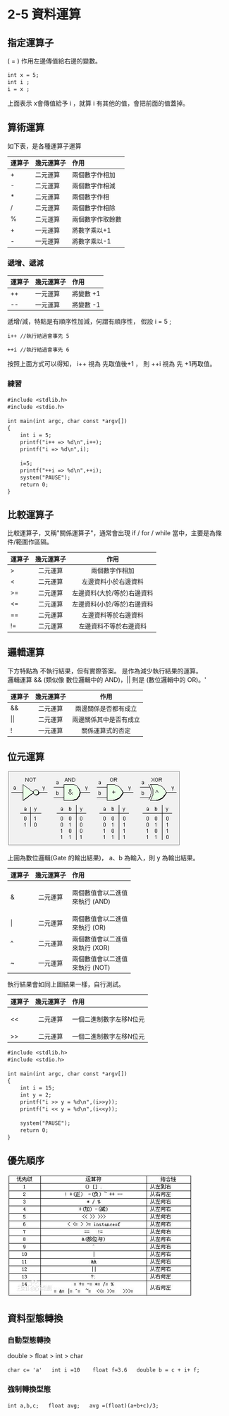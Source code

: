 # 2-5 資料運算

## 指定運算子

\( = \) 作用左邊傳值給右邊的變數。

```text
int x = 5;
int i ;
i = x ;
```

上面表示 x會傳值給予 i ，就算 i 有其他的值，會把前面的值蓋掉。 

## 算術運算

如下表，是各種運算子運算

| 運算子 | 幾元運算子 | 作用 |
| :--- | :--- | :--- |
| + | 二元運算 | 兩個數字作相加 |
| - | 二元運算 | 兩個數字作相減 |
| \* | 二元運算 | 兩個數字作相 |
| / | 二元運算 | 兩個數字作相除 |
| % | 二元運算 | 兩個數字作取餘數 |
| + | 一元運算 | 將數字乘以+1 |
| - | 一元運算 | 將數字乘以-1 |

### 遞增、遞減

| 運算子 | 幾元運算子 | 作用 |
| :--- | :--- | :--- |
| ++ | 一元運算 | 將變數 +1 |
| -- | 一元運算 | 將變數  -1 |

遞增/減，特點是有順序性加減，何謂有順序性， 假設 i = 5 ;  
  
 `i++ //執行結過會事先 5`

  `++i //執行結過會事先 6`

按照上面方式可以得知， i++ 視為 先取值後+1 ， 則 ++i 視為 先 +1再取值。

### 練習

```text
#include <stdlib.h>
#include <stdio.h>

int main(int argc, char const *argv[])
{
    int i = 5;
    printf("i++ => %d\n",i++);    
    printf("i => %d\n",i);    
    
    i=5;
    printf("++i => %d\n",++i);    
    system("PAUSE");
    return 0;
}
```

## 比較運算子

比較運算子，又稱"關係運算子"，通常會出現 if / for / while 當中，主要是為條件/範圍作區隔。

| 運算子 | 幾元運算子 | 作用 |
| :--- | :---: | :---: |
| &gt; | 二元運算 | 兩個數字作相加 |
| &lt; | 二元運算 | 左邊資料小於右邊資料 |
| &gt;= | 二元運算 | 左邊資料\(大於/等於\)右邊資料 |
| &lt;= | 二元運算 | 左邊資料\(小於/等於\)右邊資料 |
| == | 二元運算 | 左邊資料等於右邊資料 |
| != | 二元運算 | 左邊資料不等於右邊資料 |

## 邏輯運算

下方特點為 不執行結果，但有實際答案。 是作為減少執行結果的運算。   
邏輯運算 && \(類似像 數位邏輯中的 AND\)，\|\| 則是 \(數位邏輯中的 OR\)。' 

| 運算子 | 幾元運算子 | 作用 |
| :--- | :---: | :---: |
| && | 二元運算 | 兩邊關係是否都有成立 |
| \|\| | 二元運算 | 兩邊關係其中是否有成立 |
| ! | 一元運算 | 關係運算式的否定 |

## 位元運算

![&#x6578;&#x4F4D;&#x908F;&#x8F2F;](../.gitbook/assets/image%20%2822%29.png)

上圖為數位邏輯\(Gate 的輸出結果\)， a、b 為輸入，則 y 為輸出結果。



<table>
  <thead>
    <tr>
      <th style="text-align:left">&#x904B;&#x7B97;&#x5B50;</th>
      <th style="text-align:center">&#x5E7E;&#x5143;&#x904B;&#x7B97;&#x5B50;</th>
      <th style="text-align:left">&#x4F5C;&#x7528;</th>
    </tr>
  </thead>
  <tbody>
    <tr>
      <td style="text-align:left">&amp;</td>
      <td style="text-align:center">&#x4E8C;&#x5143;&#x904B;&#x7B97;</td>
      <td style="text-align:left">
        <p>&#x5169;&#x500B;&#x6578;&#x503C;&#x6703;&#x4EE5;&#x4E8C;&#x9032;&#x503C;
          <br
          />&#x4F86;&#x57F7;&#x884C; (AND)</p>
        <p></p>
      </td>
    </tr>
    <tr>
      <td style="text-align:left">|</td>
      <td style="text-align:center">&#x4E8C;&#x5143;&#x904B;&#x7B97;</td>
      <td style="text-align:left">&#x5169;&#x500B;&#x6578;&#x503C;&#x6703;&#x4EE5;&#x4E8C;&#x9032;&#x503C;
        <br
        />&#x4F86;&#x57F7;&#x884C; (OR)</td>
    </tr>
    <tr>
      <td style="text-align:left">^</td>
      <td style="text-align:center">&#x4E8C;&#x5143;&#x904B;&#x7B97;</td>
      <td style="text-align:left">&#x5169;&#x500B;&#x6578;&#x503C;&#x6703;&#x4EE5;&#x4E8C;&#x9032;&#x503C;
        <br
        />&#x4F86;&#x57F7;&#x884C; (XOR)</td>
    </tr>
    <tr>
      <td style="text-align:left">~</td>
      <td style="text-align:center">&#x4E00;&#x5143;&#x904B;&#x7B97;</td>
      <td style="text-align:left">&#x5169;&#x500B;&#x6578;&#x503C;&#x6703;&#x4EE5;&#x4E8C;&#x9032;&#x503C;
        <br
        />&#x4F86;&#x57F7;&#x884C; (NOT)</td>
    </tr>
  </tbody>
</table>

執行結果會如同上圖結果一樣，自行測試。



<table>
  <thead>
    <tr>
      <th style="text-align:left">&#x904B;&#x7B97;&#x5B50;</th>
      <th style="text-align:center">&#x5E7E;&#x5143;&#x904B;&#x7B97;&#x5B50;</th>
      <th style="text-align:left">&#x4F5C;&#x7528;</th>
    </tr>
  </thead>
  <tbody>
    <tr>
      <td style="text-align:left">&lt;&lt;</td>
      <td style="text-align:center">&#x4E8C;&#x5143;&#x904B;&#x7B97;</td>
      <td style="text-align:left">
        <p>&#x4E00;&#x500B;&#x4E8C;&#x9032;&#x5236;&#x6578;&#x5B57;&#x5DE6;&#x79FB;N&#x4F4D;&#x5143;</p>
        <p></p>
      </td>
    </tr>
    <tr>
      <td style="text-align:left">&gt;&gt;</td>
      <td style="text-align:center">&#x4E8C;&#x5143;&#x904B;&#x7B97;</td>
      <td style="text-align:left">&#x4E00;&#x500B;&#x4E8C;&#x9032;&#x5236;&#x6578;&#x5B57;&#x5DE6;&#x79FB;N&#x4F4D;&#x5143;</td>
    </tr>
  </tbody>
</table>

```text
#include <stdlib.h>
#include <stdio.h>

int main(int argc, char const *argv[])
{
    int i = 15;
    int y = 2;
    printf("i >> y = %d\n",(i>>y));    
    printf("i << y = %d\n",(i<<y));    

    system("PAUSE");
    return 0;
}

```

## 優先順序

![](../.gitbook/assets/image%20%2823%29.png)



## 資料型態轉換

### 自動型態轉換

double &gt; float &gt; int &gt; char

`char c= 'a'  
int i =10   
float f=3.6  
double b = c + i+ f;` 

### 強制轉換型態

`int a,b,c;  
float avg;  
avg =(float)(a+b+c)/3;`



